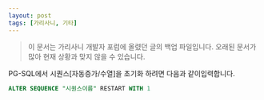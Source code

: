 ```yaml
---
layout: post
tags: [가리사니, 기타]
---
```


> 이 문서는 가리사니 개발자 포럼에 올렸던 글의 백업 파일입니다.
오래된 문서가 많아 현재 상황과 맞지 않을 수 있습니다.


PG-SQL에서 시퀀스[자동증가/수열]을 초기화 하려면 다음과 같이입력합니다.

``` sql
ALTER SEQUENCE "시퀀스이름" RESTART WITH 1
```